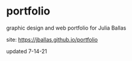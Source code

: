 # portfolio
graphic design and web portfolio for Julia Ballas

site: https://jballas.github.io/portfolio

updated 7-14-21
